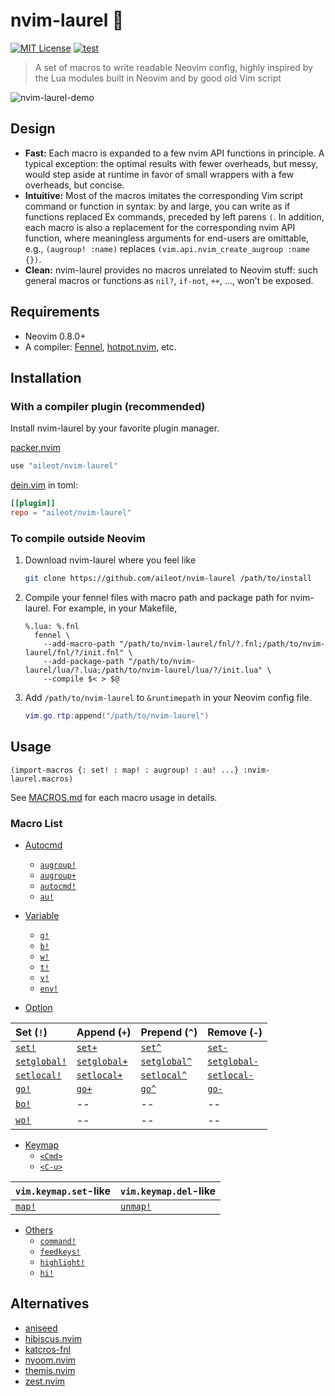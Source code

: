 # nvim-laurel 🌿

[![MIT License](https://img.shields.io/badge/license-MIT-blue.svg)](LICENSE)
[![test](https://github.com/aileot/nvim-laurel/actions/workflows/test.yml/badge.svg)](https://github.com/aileot/nvim-laurel/actions/workflows/test.yml)

> A set of macros to write readable Neovim config, highly inspired by the Lua
> modules built in Neovim and by good old Vim script

![nvim-laurel-demo](https://user-images.githubusercontent.com/46470475/200104542-629da3b9-41de-435c-b665-b609199a5fd4.png)

## Design

- **Fast:** Each macro is expanded to a few nvim API functions in principle. A
  typical exception: the optimal results with fewer overheads, but messy, would
  step aside at runtime in favor of small wrappers with a few overheads, but
  concise.
- **Intuitive:** Most of the macros imitates the corresponding Vim script
  command or function in syntax: by and large, you can write as if functions
  replaced Ex commands, preceded by left parens `(`. In addition, each macro is
  also a replacement for the corresponding nvim API function, where meaningless
  arguments for end-users are omittable, e.g., `(augroup! :name)` replaces
  `(vim.api.nvim_create_augroup :name {})`.
- **Clean:** nvim-laurel provides no macros unrelated to Neovim stuff: such
  general macros or functions as `nil?`, `if-not`, `++`, ..., won't be exposed.

## Requirements

- Neovim 0.8.0+
- A compiler: [Fennel][Fennel], [hotpot.nvim][hotpot.nvim], etc.

## Installation

### With a compiler plugin (recommended)

Install nvim-laurel by your favorite plugin manager.

[packer.nvim](https://github.com/wbthomason/packer.nvim)

```lua
use "aileot/nvim-laurel"
```

[dein.vim](https://github.com/Shougo/dein.vim) in toml:

```toml
[[plugin]]
repo = "aileot/nvim-laurel"
```

### To compile outside Neovim

1. Download nvim-laurel where you feel like

   ```sh
   git clone https://github.com/aileot/nvim-laurel /path/to/install
   ```

2. Compile your fennel files with macro path and package path for nvim-laurel.
   For example, in your Makefile,

   ```make
   %.lua: %.fnl
     fennel \
       --add-macro-path "/path/to/nvim-laurel/fnl/?.fnl;/path/to/nvim-laurel/fnl/?/init.fnl" \
       --add-package-path "/path/to/nvim-laurel/lua/?.lua;/path/to/nvim-laurel/lua/?/init.lua" \
       --compile $< > $@
   ```

3. Add `/path/to/nvim-laurel` to `&runtimepath` in your Neovim config file.

   ```lua
   vim.go.rtp:append("/path/to/nvim-laurel")
   ```

## Usage

```fennel
(import-macros {: set! : map! : augroup! : au! ...} :nvim-laurel.macros)
```

See [MACROS.md](./doc/MACROS.md) for each macro usage in details.

### Macro List

- [Autocmd](./doc/MACROS.md#Autocmd)
  - [`augroup!`](./doc/MACROS.md#augroup)
  - [`augroup+`](./doc/MACROS.md#augroup-1)
  - [`autocmd!`](./doc/MACROS.md#autocmd)
  - [`au!`](./doc/MACROS.md#au)

- [Variable](./doc/MACROS.md#Variable)
  - [`g!`](./doc/MACROS.md#g)
  - [`b!`](./doc/MACROS.md#b)
  - [`w!`](./doc/MACROS.md#w)
  - [`t!`](./doc/MACROS.md#t)
  - [`v!`](./doc/MACROS.md#v)
  - [`env!`](./doc/MACROS.md#env)

- [Option](./doc/MACROS.md#Option)

| Set (`!`)                 | Append (`+`)              | Prepend (`^`)             | Remove (`-`)              |
| :------------------------ | :------------------------ | :------------------------ | :------------------------ |
| [`set!`][set]             | [`set+`][set]             | [`set^`][set]             | [`set-`][set]             |
| [`setglobal!`][setglobal] | [`setglobal+`][setglobal] | [`setglobal^`][setglobal] | [`setglobal-`][setglobal] |
| [`setlocal!`][setlocal]   | [`setlocal+`][setlocal]   | [`setlocal^`][setlocal]   | [`setlocal-`][setlocal]   |
| [`go!`][go]               | [`go+`][go]               | [`go^`][go]               | [`go-`][go]               |
| [`bo!`][bo]               | --                        | --                        | --                        |
| [`wo!`][wo]               | --                        | --                        | --                        |

- [Keymap](./doc/MACROS.md#Keymap)
  - [`<Cmd>`](./doc/MACROS.md#Cmd)
  - [`<C-u>`](./doc/MACROS.md#C-u)

| `vim.keymap.set`-like         | `vim.keymap.del`-like             |
| ----------------------------- | --------------------------------- |
| [`map!`](./doc/MACROS.md#map) | [`unmap!`](./doc/MACROS.md#unmap) |

- [Others](./doc/MACROS.md#Others)
  - [`command!`](./doc/MACROS.md#command)
  - [`feedkeys!`](./doc/MACROS.md#feedkeys)
  - [`highlight!`](./doc/MACROS.md#highlight)
  - [`hi!`](./doc/MACROS.md#hi)

## Alternatives

- [aniseed](https://github.com/Olical/aniseed)
- [hibiscus.nvim](https://github.com/udayvir-singh/hibiscus.nvim)
- [katcros-fnl](https://github.com/katawful/katcros-fnl)
- [nyoom.nvim](https://github.com/shaunsingh/nyoom.nvim)
- [themis.nvim](https://github.com/datwaft/themis.nvim)
- [zest.nvim](https://github.com/tsbohc/zest.nvim)

[Fennel]: https://github.com/bakpakin/Fennel
[hotpot.nvim]: https://github.com/rktjmp/hotpot.nvim
[set]: ./doc/MACROS.md#setsetsetset-
[setglobal]: ./doc/MACROS.md#setglobalsetglobalsetglobalsetglobal-
[setlocal]: ./doc/MACROS.md#setlocalsetlocalsetlocalsetlocal-
[go]: ./doc/MACROS.md#gogogogo-
[wo]: ./doc/MACROS.md#wo
[bo]: ./doc/MACROS.md#bo
